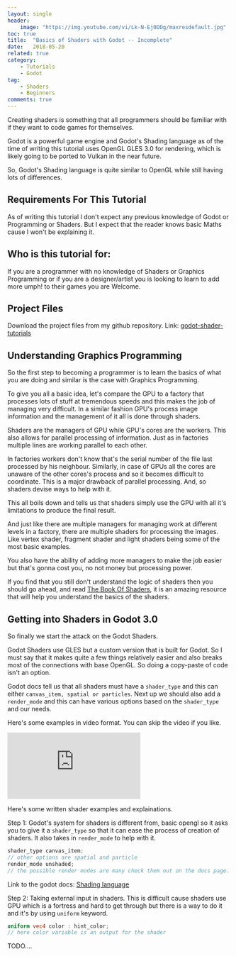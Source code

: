 ```yaml
---
layout: single
header:
    image: "https://img.youtube.com/vi/Lk-N-Ej0DDg/maxresdefault.jpg"
toc: true
title:  "Basics of Shaders with Godot -- Incomplete"
date:   2018-05-20
related: true
category: 
    - Tutorials
    - Godot
tag:
    - Shaders
    - Beginners
comments: true
---
```

Creating shaders is something that all programmers should be familiar with if they want to code games for themselves.

Godot is a powerful game engine and Godot's Shading language as of the time of writing this tutorial uses OpenGL GLES 3.0 for rendering, which is likely going to be ported to Vulkan in the near future.

So, Godot's Shading language is quite similar to OpenGL while still having lots of differences.

## Requirements For This Tutorial

As of writing this tutorial I don't expect any previous knowledge of Godot or Programming or Shaders. But I expect that the reader knows basic Maths cause I won't be explaining it.

## Who is this tutorial for:

If you are a programmer with no knowledge of Shaders or Graphics Programming or if you are a designer/artist you is looking to learn to add more umph! to their games you are Welcome.

## Project Files

Download the project files from my github repository.
Link: [godot-shader-tutorials][shader-repo]

[shader-repo]: https://github.com/steincodes/godot-shader-tutorials

## Understanding Graphics Programming

So the first step to becoming a programmer is to learn the basics of what you are doing and similar is the case with Graphics Programming.

To give you all a basic idea, let's compare the GPU to a factory that processes lots of stuff at tremendous speeds and this makes the job of managing very difficult. In a similar fashion GPU's process image information and the management of it all is done through shaders.

Shaders are the managers of GPU while GPU's cores are the workers.
This also allows for parallel processing of information. Just as in factories multiple lines are working parallel to each other.

In factories workers don't know that's the serial number of the file last processed by his neighbour. Similarly, in case of GPUs all the cores are unaware of the other cores's process and so it becomes difficult to coordinate. This is a major drawback of parallel processing. 
And, so shaders devise ways to help with it.

This all boils down and tells us that shaders simply use the GPU with all it's limitations to produce the final result.

And just like there are multiple managers for managing work at different levels in a factory, there are multiple shaders for processing the images. Like vertex shader, fragment shader and light shaders being some of the most basic examples.

You also have the ability of adding more managers to make the job easier but that's gonna cost you, no not money but processing power.

If you find that you still don't understand the logic of shaders then you should go ahead, and read [The Book Of Shaders](https://thebookofshaders.com/), it is an amazing resource that will help you understand the basics of the shaders.

## Getting into Shaders in Godot 3.0

So finally we start the attack on the Godot Shaders.

Godot Shaders use GLES but a custom version that is built for Godot. So I must say that it makes quite a few things relatively easier and also breaks most of the connections with base OpenGL. So doing a copy-paste of code isn't an option.

Godot docs tell us that all shaders must have a `shader_type` and this can either `canvas_item, spatial or particles`.
Next up we should also add a `render_mode` and this can have various options based on the `shader_type` and our needs.

Here's some examples in video format. You can skip the video if you like.

<iframe src="https://www.youtube.com/embed/Lk-N-Ej0DDg" frameborder="0" allow="autoplay; encrypted-media" allowfullscreen></iframe>
<br>

Here's some written shader examples and explainations.

Step 1: Godot's system for shaders is different from, basic opengl so it asks you to give it a `shader_type` so that it can ease the process of creation of shaders. It also takes in `render_mode` to help with it.

```glsl
shader_type canvas_item;
// other options are spatial and particle
render_mode unshaded;
// the possible render modes are many check them out on the docs page.
```

Link to the godot docs: [Shading language](http://docs.godotengine.org/en/3.0/tutorials/shading/shading_language.html)


Step 2: Taking external input in shaders. This is difficult cause shaders use GPU which is a fortress and hard to get through but there is a way to do it and it's by using `uniform` keyword.

```glsl
uniform vec4 color : hint_color;
// here color variable is an output for the shader
```

TODO....
